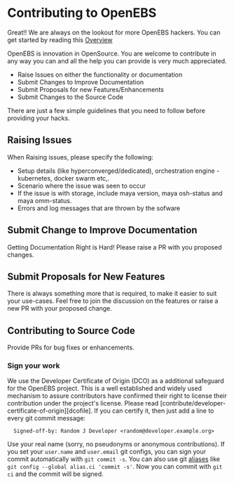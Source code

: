 # Contributing to OpenEBS

Great!! We are always on the lookout for more OpenEBS hackers. You can get started by reading this [Overview](./contribute/design/README.md)

OpenEBS is innovation in OpenSource. You are welcome to contribute in any way you can and all the help you can provide is very much appreciated. 

- Raise Issues on either the functionality or documentation
- Submit Changes to Improve Documentation 
- Submit Proposals for new Features/Enhancements 
- Submit Changes to the Source Code

There are just a few simple guidelines that you need to follow before providing your hacks. 

## Raising Issues

When Raising issues, please specify the following:
- Setup details (like hyperconverged/dedicated), orchestration engine - kubernetes, docker swarm etc,. 
- Scenario where the issue was seen to occur
- If the issue is with storage, include maya version, maya osh-status and maya omm-status.
- Errors and log messages that are thrown by the sofware


## Submit Change to Improve Documentation

Getting Documentation Right is Hard! Please raise a PR with you proposed changes. 

## Submit Proposals for New Features

There is always something more that is required, to make it easier to suit your use-cases. Feel free to join the discussion on the features or raise a new PR with your proposed change. 

## Contributing to Source Code

Provide PRs for bug fixes or enhancements.

### Sign your work

We use the Developer Certificate of Origin (DCO) as a additional safeguard
for the OpenEBS project. This is a well established and widely used
mechanism to assure contributors have confirmed their right to license
their contribution under the project's license.
Please read [contribute/developer-certificate-of-origin][dcofile].
If you can certify it, then just add a line to every git commit message:

````
  Signed-off-by: Random J Developer <random@developer.example.org>
````

Use your real name (sorry, no pseudonyms or anonymous contributions).
If you set your `user.name` and `user.email` git configs, you can sign your
commit automatically with `git commit -s`. You can also use git [aliases](https://git-scm.com/book/tr/v2/Git-Basics-Git-Aliases)
like `git config --global alias.ci 'commit -s'`. Now you can commit with
`git ci` and the commit will be signed.
